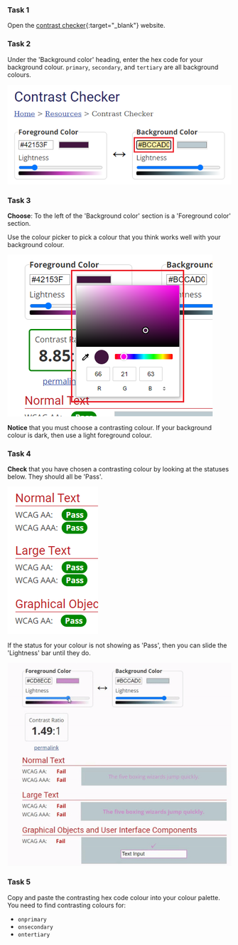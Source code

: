 
### Task 1

Open the [contrast checker](https://webaim.org/resources/contrastchecker/){:target="_blank"} website.

### Task 2

Under the 'Background color' heading, enter the hex code for your background colour. `primary`, `secondary`, and `tertiary` are all background colours. 

![The contrast checker website. The hex code underneath the 'Background color' heading is highlighted.](images/back-color.png)

### Task 3

**Choose**: To the left of the 'Background color' section is a 'Foreground color' section. 

Use the colour picker to pick a colour that you think works well with your background colour. 

![The contrast checker website. The colour picker underneath the 'Foreground color' is highlighted.](images/fore-color.png)

**Notice** that you must choose a contrasting colour. If your background colour is dark, then use a light foreground colour. 

### Task 4

**Check** that you have chosen a contrasting colour by looking at the statuses below. They should all be 'Pass'.

![The contrast checker website. All of the statuses display the word: 'Pass'.](images/pass.PNG)

If the status for your colour is not showing as 'Pass', then you can slide the 'Lightness' bar until they do.

![Animation of the status bar being moved to the left and the statuses changing to 'Pass'.](images/adjust-contrast.gif)

### Task 5

Copy and paste the contrasting hex code colour into your colour palette. You need to find contrasting colours for:

+ `onprimary`
+ `onsecondary`
+ `ontertiary`




